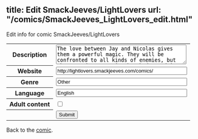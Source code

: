 title: Edit SmackJeeves/LightLovers
url: "/comics/SmackJeeves_LightLovers_edit.html"
---
Edit info for comic SmackJeeves/LightLovers

<form name="comic" action="http://gaepostmail.appspot.com/comic/" method="post">
<table class="comicinfo">
<tr>
<th>Description</th><td><textarea name="description" cols="40" rows="3">The love between Jay and Nicolas gives them a powerful magic. They will be confronted to all kinds of enemies, but the most dangerous is the Shadow and its Prince. (English is not my native language, I apologize for the faults... :-) )</textarea></td>
</tr>
<tr>
<th>Website</th><td><input type="text" name="url" value="http://lightlovers.smackjeeves.com/comics/" size="40"/></td>
</tr>
<tr>
<th>Genre</th><td><input type="text" name="genre" value="Other" size="40"/></td>
</tr>
<tr>
<th>Language</th><td><input type="text" name="language" value="English" size="40"/></td>
</tr>
<tr>
<th>Adult content</th><td><input type="checkbox" name="adult" value="adult" /></td>
</tr>
<tr>
<th></th><td>
<input type="hidden" name="comic" value="SmackJeeves_LightLovers" />
<input type="submit" name="submit" value="Submit" />
</td>
</tr>
</table>
</form>

Back to the [comic](SmackJeeves_LightLovers.html).
